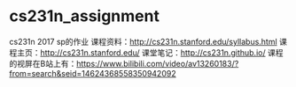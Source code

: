 # cs231n_assignment
cs231n 2017 sp的作业
课程资料：http://cs231n.stanford.edu/syllabus.html
课程主页：http://cs231n.stanford.edu/
课堂笔记：http://cs231n.github.io/
课程的视屏在B站上有：https://www.bilibili.com/video/av13260183/?from=search&seid=14624368558350942092
